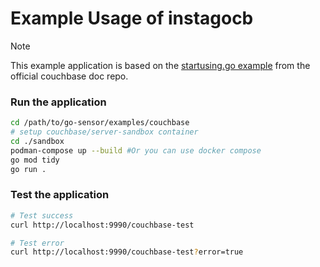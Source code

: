 # Example Usage of instagocb

> [!NOTE]
> This example application is based on the [startusing.go example](https://github.com/couchbase/docs-sdk-go/blob/release/2.6/modules/hello-world/examples/startusing.go) from the official couchbase doc repo. 

### Run the application
```sh
cd /path/to/go-sensor/examples/couchbase
# setup couchbase/server-sandbox container 
cd ./sandbox
podman-compose up --build #Or you can use docker compose
go mod tidy
go run .
```

### Test the application
```sh
# Test success
curl http://localhost:9990/couchbase-test

# Test error
curl http://localhost:9990/couchbase-test?error=true
```
